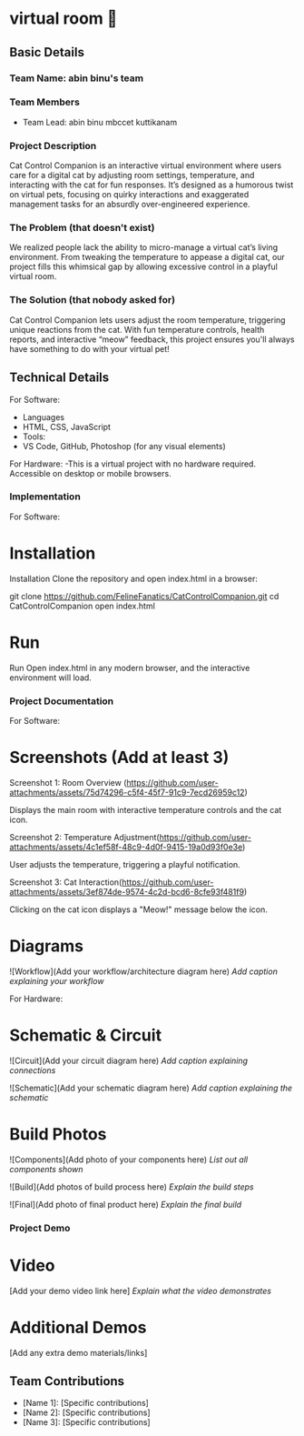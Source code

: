 # virtual room 🎯


## Basic Details
### Team Name: abin binu's team


### Team Members
- Team Lead: abin binu mbccet kuttikanam

### Project Description
Cat Control Companion is an interactive virtual environment where users care for a digital cat by adjusting room settings, temperature, and interacting with the cat for fun responses. It’s designed as a humorous twist on virtual pets, focusing on quirky interactions and exaggerated management tasks for an absurdly over-engineered experience.
### The Problem (that doesn't exist)
We realized people lack the ability to micro-manage a virtual cat’s living environment. From tweaking the temperature to appease a digital cat, our project fills this whimsical gap by allowing excessive control in a playful virtual room.


### The Solution (that nobody asked for)
Cat Control Companion lets users adjust the room temperature, triggering unique reactions from the cat. With fun temperature controls, health reports, and interactive “meow” feedback, this project ensures you'll always have something to do with your virtual pet!


## Technical Details
For Software:
- Languages
-  HTML, CSS, JavaScript
-  Tools:
-  VS Code, GitHub, Photoshop (for any visual elements)


For Hardware:
-This is a virtual project with no hardware required. Accessible on desktop or mobile browsers.


### Implementation
For Software:
# Installation
Installation Clone the repository and open index.html in a browser:

git clone https://github.com/FelineFanatics/CatControlCompanion.git
cd CatControlCompanion
open index.html


# Run
Run Open index.html in any modern browser, and the interactive environment will load.



### Project Documentation
For Software:

# Screenshots (Add at least 3)
Screenshot 1: Room Overview (https://github.com/user-attachments/assets/75d74296-c5f4-45f7-91c9-7ecd26959c12)
 
Displays the main room with interactive temperature controls and the cat icon.

Screenshot 2: Temperature Adjustment(https://github.com/user-attachments/assets/4c1ef58f-48c9-4d0f-9415-19a0d93f0e3e)

User adjusts the temperature, triggering a playful notification.


Screenshot 3: Cat Interaction(https://github.com/user-attachments/assets/3ef874de-9574-4c2d-bcd6-8cfe93f481f9)

Clicking on the cat icon displays a "Meow!" message below the icon.

# Diagrams
![Workflow](Add your workflow/architecture diagram here)
*Add caption explaining your workflow*

For Hardware:

# Schematic & Circuit
![Circuit](Add your circuit diagram here)
*Add caption explaining connections*

![Schematic](Add your schematic diagram here)
*Add caption explaining the schematic*

# Build Photos
![Components](Add photo of your components here)
*List out all components shown*

![Build](Add photos of build process here)
*Explain the build steps*

![Final](Add photo of final product here)
*Explain the final build*

### Project Demo
# Video
[Add your demo video link here]
*Explain what the video demonstrates*

# Additional Demos
[Add any extra demo materials/links]

## Team Contributions
- [Name 1]: [Specific contributions]
- [Name 2]: [Specific contributions]
- [Name 3]: [Specific contributions]




